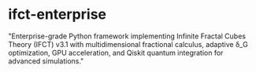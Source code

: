 # ifct-enterprise
"Enterprise-grade Python framework implementing Infinite Fractal Cubes Theory (IFCT) v3.1 with multidimensional fractional calculus, adaptive δ_G optimization, GPU acceleration, and Qiskit quantum integration for advanced simulations."
